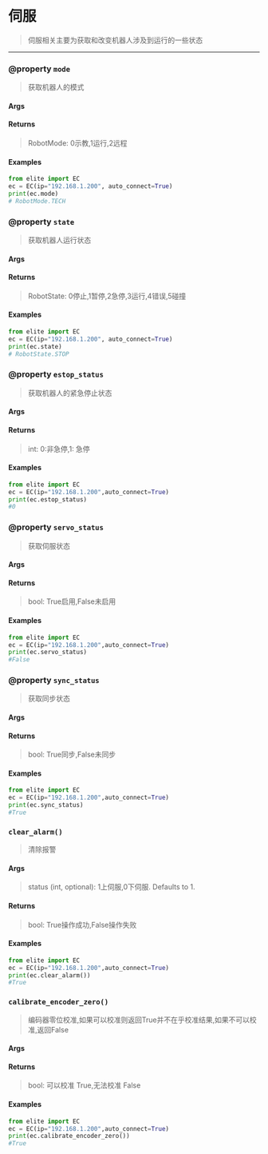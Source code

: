 # 伺服

> 伺服相关主要为获取和改变机器人涉及到运行的一些状态

------

### @property `mode`

> 获取机器人的模式

#### Args

> 

#### Returns

>  RobotMode: 0示教,1运行,2远程

#### Examples

```python
from elite import EC
ec = EC(ip="192.168.1.200", auto_connect=True)
print(ec.mode) 
# RobotMode.TECH
```

### @property `state`

> 获取机器人运行状态

#### Args

> 

#### Returns

>  RobotState: 0停止,1暂停,2急停,3运行,4错误,5碰撞

#### Examples

```python
from elite import EC
ec = EC(ip="192.168.1.200", auto_connect=True)
print(ec.state) 
# RobotState.STOP
```

### @property `estop_status`

> 获取机器人的紧急停止状态

#### Args

> 

#### Returns

>  int: 0:非急停,1: 急停

#### Examples

```python
from elite import EC 
ec = EC(ip="192.168.1.200",auto_connect=True)
print(ec.estop_status)
#0
```

### @property `servo_status`

> 获取伺服状态

#### Args

> 

#### Returns

>  bool: True启用,False未启用

#### Examples

```python
from elite import EC 
ec = EC(ip="192.168.1.200",auto_connect=True)
print(ec.servo_status)
#False
```

### @property `sync_status`

> 获取同步状态

#### Args

> 

#### Returns

>  bool: True同步,False未同步

#### Examples

```python
from elite import EC 
ec = EC(ip="192.168.1.200",auto_connect=True)
print(ec.sync_status)
#True
```

### `clear_alarm()`

> 清除报警

#### Args

> status (int, optional): 1上伺服,0下伺服. Defaults to 1.

#### Returns

>  bool: True操作成功,False操作失败

#### Examples

```python
from elite import EC 
ec = EC(ip="192.168.1.200",auto_connect=True)
print(ec.clear_alarm())
#True
```

### `calibrate_encoder_zero()`

> 编码器零位校准,如果可以校准则返回True并不在乎校准结果,如果不可以校准,返回False

#### Args

> 

#### Returns

>  bool: 可以校准 True,无法校准 False

#### Examples

```python
from elite import EC 
ec = EC(ip="192.168.1.200",auto_connect=True)
print(ec.calibrate_encoder_zero())
#True
```


